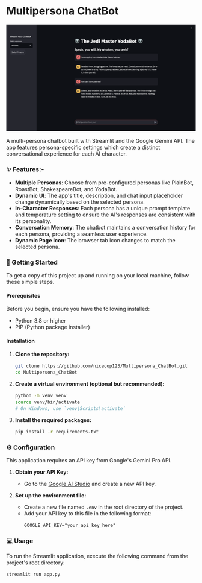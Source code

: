 # Multipersona ChatBot


![demo-screenshot](Demo.png)

A multi-persona chatbot built with Streamlit and the Google Gemini API. The app features persona-specific settings which create a distinct conversational experience for each AI character.



### ✨ Features:-

- **Multiple Personas**: Choose from pre-configured personas like PlainBot, RoastBot, ShakespeareBot, and YodaBot.
- **Dynamic UI**: The app's title, description, and chat input placeholder change dynamically based on the selected persona.
- **In-Character Responses**: Each persona has a unique prompt template and temperature setting to ensure the AI's responses are consistent with its personality.
- **Conversation Memory**: The chatbot maintains a conversation history for each persona, providing a seamless user experience.
- **Dynamic Page Icon**: The browser tab icon changes to match the selected persona.

### 🚀 Getting Started

To get a copy of this project up and running on your local machine, follow these simple steps.

#### Prerequisites

Before you begin, ensure you have the following installed:

- Python 3.8 or higher
- PIP (Python package installer)

#### Installation

1.  **Clone the repository:**
    ```bash
    git clone https://github.com/nicecop123/Multipersona_ChatBot.git
    cd Multipersona_ChatBot
    ```

2.  **Create a virtual environment (optional but recommended):**
    ```bash
    python -m venv venv
    source venv/bin/activate  
    # On Windows, use `venv\Scripts\activate`
    ```

3.  **Install the required packages:**
    ```bash
    pip install -r requirements.txt
    ```

### ⚙️ Configuration

This application requires an API key from Google's Gemini Pro API.

1.  **Obtain your API Key:**
    - Go to the [Google AI Studio](https://aistudio.google.com/app/apikey) and create a new API key.

2.  **Set up the environment file:**
    - Create a new file named `.env` in the root directory of the project.
    - Add your API key to this file in the following format:
      ```
      GOOGLE_API_KEY="your_api_key_here"
      ```

 ### 💻 Usage

To run the Streamlit application, execute the following command from the project's root directory:

```bash
streamlit run app.py
```

